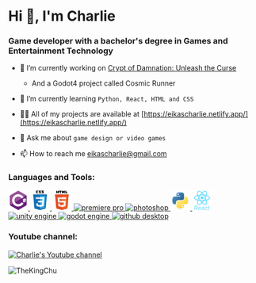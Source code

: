 <h1>Hi 👋, I'm Charlie</h1>
<h3>Game developer with a bachelor's degree in Games and Entertainment Technology</h3>

- 🔭 I’m currently working on [Crypt of Damnation: Unleash the Curse](https://thekingcharlie.itch.io/crypt-of-damnation)
    * And a Godot4 project called Cosmic Runner

- 🌱 I’m currently learning `Python, React, HTML and CSS`

- 👨‍💻 All of my projects are available at [https://eikascharlie.netlify.app/](https://eikascharlie.netlify.app/)

- 💬 Ask me about `game design or video games`

- 📫 How to reach me eikascharlie@gmail.com


<h3 align="left">Languages and Tools:</h3>
<p align="left"> 
  <a href="https://www.w3schools.com/cs/" target="_blank" rel="noreferrer"> 
    <img src="https://raw.githubusercontent.com/devicons/devicon/master/icons/csharp/csharp-original.svg" alt="csharp" width="40" height="40"/> 
  </a> 
  <a href="https://www.w3schools.com/css/" target="_blank" rel="noreferrer"> 
    <img src="https://raw.githubusercontent.com/devicons/devicon/master/icons/css3/css3-original-wordmark.svg" alt="css3" width="40" height="40"/> 
  </a> 
  <a href="https://www.w3.org/html/" target="_blank" rel="noreferrer"> 
    <img src="https://raw.githubusercontent.com/devicons/devicon/master/icons/html5/html5-original-wordmark.svg" alt="html5" width="40" height="40"/> 
  </a> 
  <a href="https://www.adobe.com/no/products/premiere.html?promoid=HM85X74W&mv=other" target="_blank" rel="noreferrer">
    <img src="https://www.adobe.com/content/dam/acom/one-console/icons_rebrand/pr_appicon.svg" alt="premiere pro" width="40" height="40"/>
  </a>
  <a href="https://www.photoshop.com/en" target="_blank" rel="noreferrer"> 
    <img src="https://www.adobe.com/content/dam/acom/one-console/icons_rebrand/ps_appicon.svg" alt="photoshop" width="40" height="40"/> 
  </a> 
  <a href="https://www.python.org" target="_blank" rel="noreferrer"> 
    <img src="https://raw.githubusercontent.com/devicons/devicon/master/icons/python/python-original.svg" alt="python" width="40" height="40"/> 
  </a> 
  <a href="https://reactjs.org/" target="_blank" rel="noreferrer"> 
    <img src="https://raw.githubusercontent.com/devicons/devicon/master/icons/react/react-original-wordmark.svg" alt="react" width="40" height="40"/> 
  </a> 
  <a href="https://unity.com/" target="_blank" rel="noreferrer"> 
    <img src="https://cdn.sanity.io/images/fuvbjjlp/production/36cbc8ae92c7711afb9ab1ec9f7174863f4d7c19-22x24.svg" alt="unity engine" width="40" height="40"/> 
  </a>
  <a href="https://godotengine.org/" target="_blank" rel="noreferrer">
    <img src="https://godotengine.org/assets/logo_dark.svg" alt="godot engine" width="100" height="40" />
  </a>
  <a href="https://desktop.github.com/" target="_blank" rel="noreferrer">
    <img src="https://desktop.github.com/images/desktop-icon.svg" alt="github desktop" width="40" height="40" />
  </a>
</p>

<h3 align="left">Youtube channel:</h3>
<p align="left">
  <a href="https://www.youtube.com/channel/UCLOiIE3QM2ox3Ix5eJhBVDQ" target="blank">
    <img align="center" src="https://raw.githubusercontent.com/rahuldkjain/github-profile-readme-generator/master/src/images/icons/Social/youtube.svg"   
      alt="Charlie's Youtube channel" height="30" width="40" />
  </a>
</p>

<p>
  <img align="center" src="https://github-readme-stats.vercel.app/api/top-langs?username=TheKingChu&show_icons=true&theme=dracula&locale=en&layout=compact" alt="TheKingChu" /></p>
